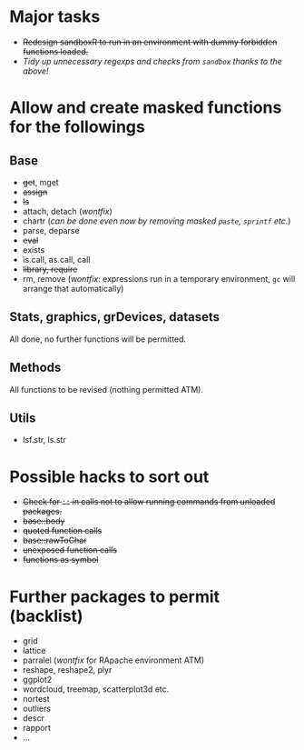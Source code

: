 # Major tasks

 * ~~Redesign sandboxR to run in an environment with dummy forbidden functions loaded.~~
 * _Tidy up unnecessary regexps and checks from `sandbox` thanks to the above!_

# Allow and create masked functions for the followings

## Base

 * ~~get~~, mget
 * ~~assign~~
 * ~~ls~~
 * attach, detach (_wontfix_)
 * chartr (_can be done even now by removing masked `paste`, `sprintf` etc._)
 * parse, deparse
 * ~~eval~~
 * exists
 * is.call, as.call, call
 * ~~library, require~~
 * rm, remove (_wontfix_: expressions run in a temporary environment, `gc` will arrange that automatically)

## Stats, graphics, grDevices, datasets

All done, no further functions will be permitted.

## Methods

All functions to be revised (nothing permitted ATM).

## Utils

 * lsf.str, ls.str

# Possible hacks to sort out

 * ~~Check for `::` in calls not to allow running commands from unloaded packages.~~
 * ~~base::body~~
 * ~~quoted function calls~~
 * ~~base::rawToChar~~
 * ~~unexposed function calls~~
 * ~~functions as symbol~~

# Further packages to permit (backlist)

 * grid
 * lattice
 * parralel (_wontfix_ for RApache environment ATM)
 * reshape, reshape2, plyr
 * ggplot2
 * wordcloud, treemap, scatterplot3d etc.
 * nortest
 * outliers
 * descr
 * rapport 
 * ...
 